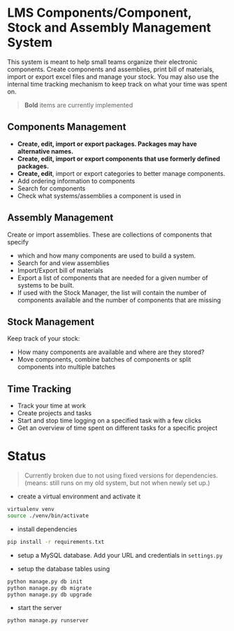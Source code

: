 # LMS Components/Component, Stock and Assembly Management System

This system is meant to help small teams organize their electronic components. 
Create components and assemblies, print bill of materials, import or export excel files
and manage your stock. You may also use the internal time tracking mechanism to keep
track on what your time was spent on.

> **Bold** items are currently implemented

## Components Management

- **Create, edit, import or export packages. Packages may have alternative names.**
- **Create, edit, import or export components that use formerly defined packages.**
- **Create, edit**, import or export categories to better manage components.
- Add ordering information to components
- Search for components
- Check what systems/assemblies a component is used in

## Assembly Management
Create or import assemblies. These are collections of components that specify
- which and how many components are used to build a system.
- Search for and view assemblies
- Import/Export bill of materials
- Export a list of components that are needed for a given number of systems to be built.
- If used with the Stock Manager, the list will contain the number of components available
and the number of components that are missing

## Stock Management

Keep track of your stock: 
- How many components are available and where are they stored?
- Move components, combine batches of components or split components into multiple batches

## Time Tracking

- Track your time at work
- Create projects and tasks
- Start and stop time logging on a specified task with a few clicks
- Get an overview of time spent on different tasks for a specific project
   
# Status

> Currently broken due to not using fixed versions for dependencies.
(means: still runs on my old system, but not when newly set up.)

- create a virtual environment and activate it
``` bash
virtualenv venv
source ./venv/bin/activate
```
- install dependencies
``` bash
pip install -r requirements.txt
```

- setup a MySQL database. Add your URL and credentials in `settings.py`

- setup the database tables using
``` BASH
python manage.py db init
python manage.py db migrate
python manage.py db upgrade
```

- start the server
``` BASH
python manage.py runserver
```

